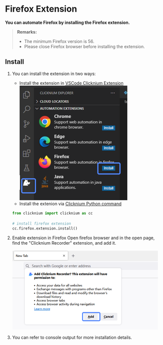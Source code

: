 # Firefox Extension

**You can automate Firefox by installing the Firefox extension.**

> **Remarks:**
>
>- The minimum Firefox version is 56.
>- Please close Firefox browser before installing the extension.

## Install

1. You can install the extension in two ways:

    - Install the extension in [VSCode Clicknium Extension](./../vscode.md)  
        ![firefox extension install](../../img/firefox_ext_install.png)
    - Install the extenion via [Clicknium Python command](./../../api/python/webdriver/webextension/webextension.md)
    ```python
    from clicknium import clicknium as cc

    # install firefox extension
    cc.firefox.extension.install()
    ```

2. Enable extension in Firefox 
    Open firefox browser and in the open page, find the "Clicknium Recorder" extension, and add it.  
    &emsp;&emsp;![firefox clickniuim extension page](../../img/firefox_extension_enable_on.png)

3. You can refer to console output for more installation details.